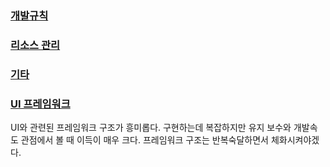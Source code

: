 ### [개발규칙](https://github.com/JustDoYoung/MPJ_RPG/blob/main/Devlog_Sub/DevRule.md "리드미")

### [리소스 관리](https://github.com/JustDoYoung/MPJ_RPG/blob/main/Devlog_Sub/ResourceManage.md "리드미")

### [기타](https://github.com/JustDoYoung/MPJ_RPG/blob/main/Devlog_Sub/ResourceManage.md "리드미")


### [UI 프레임워크](https://github.com/JustDoYoung/MPJ_RPG/blob/main/Devlog_Sub/etc.md "리드미")
UI와 관련된 프레임워크 구조가 흥미롭다.
구현하는데 복잡하지만 유지 보수와 개발속도 관점에서 볼 때 이득이 매우 크다. 프레임워크 구조는 반복숙달하면서 체화시켜야겠다.
